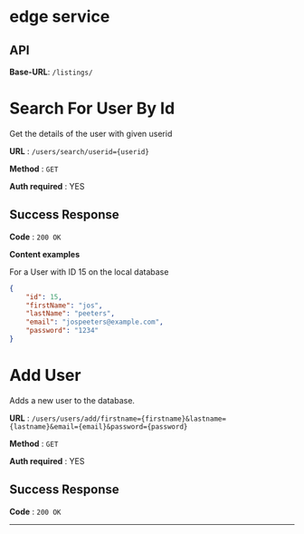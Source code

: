 # edge service

## API
**Base-URL**: `/listings/`
# Search For User By Id
Get the details of the user with given userid

**URL** : `/users/search/userid={userid}`

**Method** : `GET`

**Auth required** : YES

## Success Response

**Code** : `200 OK`

**Content examples**

For a User with ID 15 on the local database
```json
{
    "id": 15,
    "firstName": "jos",
    "lastName": "peeters",
    "email": "jospeeters@example.com",
    "password": "1234"
}
```
# Add User
Adds a new user to the database.

**URL** : `/users/users/add/firstname={firstname}&lastname={lastname}&email={email}&password={password}`

**Method** : `GET`

**Auth required** : YES

## Success Response

**Code** : `200 OK`

---

